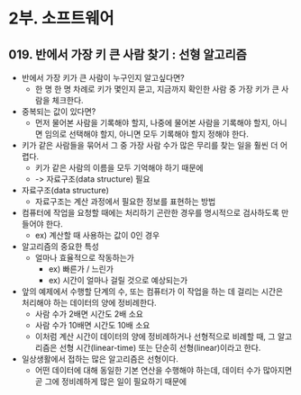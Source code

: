 # 2부. 소프트웨어

## 019. 반에서 가장 키 큰 사람 찾기 : 선형 알고리즘

- 반에서 가장 키가 큰 사람이 누구인지 알고싶다면?
  - 한 명 한 명 차례로 키가 몇인지 묻고, 지금까지 확인한 사람 중 가장 키가 큰 사람을 체크한다.
- 중복되는 값이 있다면?
  - 먼저 물어본 사람을 기록해야 할지, 나중에 물어본 사람을 기록해야 할지, 아니면 임의로 선택해야 할지, 아니면 모두 기록해야 할지 정해야 한다.
- 키가 같은 사람들을 묶어서 그 중 가장 사람 수가 많은 무리를 찾는 일을 훨씬 더 어렵다.
  - 키가 같은 사람의 이름을 모두 기억해야 하기 때문에
  - -> 자료구조(data structure) 필요
- 자료구조(data structure)
  - 자료구조는 계산 과정에서 필요한 정보를 표현하는 방법
- 컴퓨터에 작업을 요청할 때에는 처리하기 곤란한 경우를 명시적으로 검사하도록 만들어야 한다.
  - ex) 계산할 때 사용하는 값이 0인 경우
- 알고리즘의 중요한 특성
  - 얼마나 효율적으로 작동하는가
    - ex) 빠른가 / 느린가
    - ex) 시간이 얼마나 걸릴 것으로 예상되는가
- 앞의 예제에서 수행할 단계의 수, 또는 컴퓨터가 이 작업을 하는 데 걸리는 시간은 처리해야 하는 데이터의 양에 정비례한다.
  - 사람 수가 2배면 시간도 2배 소요
  - 사람 수가 10배면 시간도 10배 소요
  - 이처럼 계산 시간이 데이터의 양에 정비례하거나 선형적으로 비례할 때, 그 알고리즘은 선형 시간(linear-time) 또는 단순히 선형(linear)이라고 한다.
- 일상생활에서 접하는 많은 알고리즘은 선형이다.
  - 어떤 데이터에 대해 동일한 기본 연산을 수행해야 하는데, 데이터 수가 많아지면 곧 그에 정비례하게 많은 일이 필요하기 때문에
